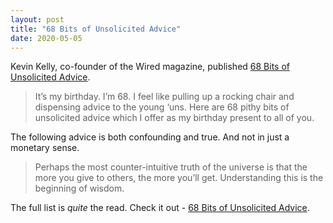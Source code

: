 ```yaml
---
layout: post
title: "68 Bits of Unsolicited Advice"
date: 2020-05-05
---
```


Kevin Kelly, co-founder of the Wired magazine, published [68 Bits of Unsolicited Advice](https://kk.org/thetechnium/68-bits-of-unsolicited-advice/).

> It’s my birthday. I’m 68. I feel like pulling up a rocking chair and dispensing advice to the young ‘uns. Here are 68 pithy bits of unsolicited advice which I offer as my birthday present to all of you.

The following advice is both confounding and true. And not in just a monetary sense.

> Perhaps the most counter-intuitive truth of the universe is that the more you give to others, the more you’ll get. Understanding this is the beginning of wisdom.

The full list is _quite_ the read. Check it out - [68 Bits of Unsolicited Advice](https://kk.org/thetechnium/68-bits-of-unsolicited-advice/).
